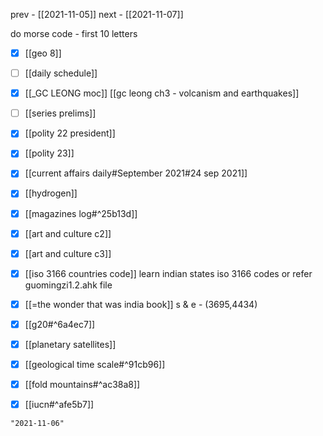 prev - [[2021-11-05]]
next - [[2021-11-07]]

do morse code - first 10 letters
- [x] [[geo 8]]
- [ ] [[daily schedule]]
- [x] [[_GC LEONG moc]] [[gc leong ch3 - volcanism and earthquakes]]
- [ ] [[series prelims]]
- [x] [[polity 22 president]]
- [x] [[polity 23]]
- [x] [[current affairs daily#September 2021#24 sep 2021]]
- [x] [[hydrogen]]
- [x] [[magazines log#^25b13d]]
- [x] [[art and culture c2]]
- [x] [[art and culture c3]]
- [x] [[iso 3166 countries code]] learn indian states iso 3166 codes or refer guomingzi1.2.ahk file
- [x] [[=the wonder that was india book]] s & e - (3695,4434)
- [x] [[g20#^6a4ec7]]
- [x] [[planetary satellites]]

- [x] [[geological time scale#^91cb96]]
- [x] [[fold mountains#^ac38a8]]
- [x] [[iucn#^afe5b7]]

```query 2021-10-29 17:46
"2021-11-06"
```